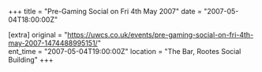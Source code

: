 +++
title = "Pre-Gaming Social on Fri 4th May 2007"
date = "2007-05-04T18:00:00Z"

[extra]
original = "https://uwcs.co.uk/events/pre-gaming-social-on-fri-4th-may-2007-1474488995151/"    
ent_time = "2007-05-04T19:00:00Z"
location = "The Bar, Rootes Social Building"
+++



